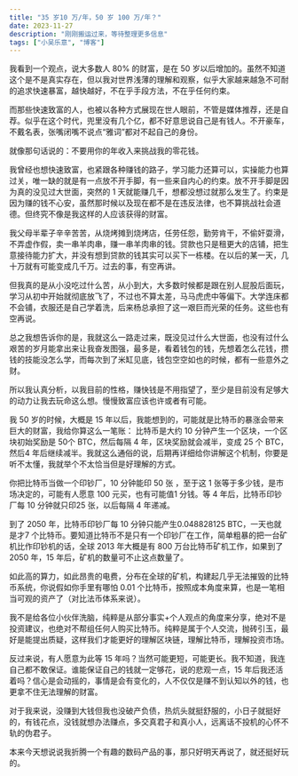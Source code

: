 ```yaml
---
title: "35 岁10 万/年，50 岁 100 万/年？"
date: 2023-11-27
description: "刚刚搬运过来，等待整理更多信息"
tags: ["小吴乐意", "博客"]
---
```


我看到一个观点，说大多数人 80% 的财富，是在 50 岁以后增加的。虽然不知道这个是不是真实存在，但以我对世界浅薄的理解和观察，似乎大家越来越急不可耐的追求快速暴富，越快越好，不在乎手段方法，不在乎任何约束。
 
而那些快速致富的人，也被以各种方式展现在世人眼前，不管是媒体推荐，还是自荐。似乎在这个时代，兜里没有几个亿，都不好意思说自己是有钱人。不开豪车，不戴名表，张嘴闭嘴不说点“雅词”都对不起自己的身份。
 
就像那句话说的：不要用你的年收入来挑战我的零花钱。
 
我曾经也想快速致富，也紧跟各种赚钱的路子，学习能力还算可以，实操能力也算过关，唯一缺的就是有一点放不开手脚，有一些来自内心的约束。放不开手脚是因为真的没见过大世面，突然的 1 天就能赚几千，想都没想过就那么发生了。约束是因为赚的钱不心安，虽然那时候以及现在都不是在违反法律，也不算挑战社会道德。但终究不像是我这样的人应该获得的财富。
 
我父母半辈子辛辛苦苦，从烧烤摊到烧烤店，任劳任怨，勤劳肯干，不偷奸耍滑，不弄虚作假，卖一串羊肉串，赚一串羊肉串的钱。贷款也只是租更大的店铺，把生意接待能力扩大，并没有想到贷款的钱其实可以买下一栋楼。在以后的某一天，几十万就有可能变成几千万。过去的事，有空再讲。
 
但我真的是从小没吃过什么苦，从小到大，大多数时候都是跟在别人屁股后面玩，学习从初中开始就彻底放飞了，不过也不算太差，马马虎虎中等偏下。大学连床都不会铺，衣服还是自己学着洗，后来杨总承担了这一艰巨而光荣的任务。这些也有空再说。
 
总之我想告诉你的是，我就这么一路走过来，既没见过什么大世面，也没有过什么艰苦的岁月能拿出来让我奋发图强，最多是，看着钱包的钱，先想着怎么花钱，攒钱的技能没怎么学，而每次到了米缸见底，钱包空空如也的时候，都有一些意外之财。
 
所以我认真分析，以我目前的性格，赚快钱是不用指望了，至少是目前没有足够大的动力让我去玩命这么想。慢慢致富应该也许或者有可能。
 
我 50 岁的时候，大概是 15 年以后，我能想到的，可能就是比特币的暴涨会带来巨大的财富，我给你算这么一笔账：
比特币是大约 10 分钟产生一个区块，一个区块初始奖励是 50个 BTC，然后每隔 4 年，区块奖励就会减半，变成 25 个 BTC，然后4 年后继续减半。我就这么通俗的说，后期再详细给你讲解这个机制，你要是听不太懂，我就举个不太恰当但是好理解的方式。
 
你把比特币当做一个印钞厂，10 分钟能印 50 张 ，至于这 1 张等于多少钱，是市场决定的，可能有人愿意 100 元买，也有可能值1 分钱。等 4 年后，比特币印钞厂每 10 分钟就只印25 张，以后每隔 4 年递减。
 
到了 2050 年，比特币印钞厂每 10 分钟只能产生0.048828125 BTC，一天也就是才7 个比特币。要知道比特币不是只有一个印钞厂在工作，简单粗暴的把一台矿机比作印钞机的话，全球 2013 年大概是有 800 万台比特币矿机工作，如果到了 2050 年，15 年后，矿机的数量可不止这点数量了。
 
如此高的算力，如此昂贵的电费，分布在全球的矿机，构建起几乎无法摧毁的比特币系统，你说假如你手里有哪怕 0.01 个比特币，按照成本角度来算，也是一笔相当可观的资产了（对比法币体系来说）。
 
我不是给各位小伙伴洗脑，纯粹是从部分事实+个人观点的角度来分享，绝对不是投资建议，也绝对不帮组任何人购买比特币。纯粹是属于个人交流，抛砖引玉，最好是能提出质疑，这样我们才能更好的理解区块链，理解比特币，理解投资市场。
 
反过来说，有人愿意为此等 15 年吗？当然可能更短，可能更长。我不知道，我连自己都不敢保证。谁能保证自己的钱就一定够花，说的悲观一点，15 年后我还活着吗？信心是会动摇的，事情是会有变化的，人不仅仅是赚不到认知以外的钱，也更拿不住无法理解的财富。
 
对于我来说，没赚到大钱但我也没破产负债，热炕头就挺舒服的，小日子就挺好的，有钱花点，没钱就想办法赚点，多交真君子和真小人，远离话不投机的心怀不轨的伪君子。
 
本来今天想说说我折腾一个有趣的数码产品的事，那只好明天再说了，就还挺好玩的。
